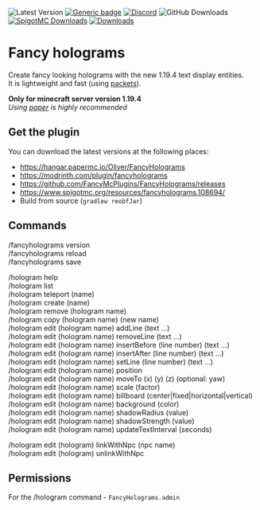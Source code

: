 ![Latest Version](https://img.shields.io/github/v/release/FancyMcPlugins/FancyHolograms?style=flat-square)
[![Generic badge](https://img.shields.io/badge/folia-supported-green.svg)](https://shields.io/)
[![Discord](https://img.shields.io/discord/899740810956910683?color=7289da&logo=Discord&label=Discord&style=flat-square)](https://discord.gg/ZUgYCEJUEx)
![GitHub Downloads](https://img.shields.io/github/downloads/FancyMcPlugins/FancyHolograms/total?logo=GitHub&style=flat-square)
[![SpigotMC Downloads](https://badges.spiget.org/resources/downloads/spigotmc-orange-108694.svg)](https://www.spigotmc.org/resources/fancy-holograms-1-19-4.108694/)
[![Downloads](https://img.shields.io/modrinth/dt/fancyholograms?color=00AF5C&label=modrinth&style=flat&logo=modrinth)](https://modrinth.com/plugin/fancyholograms/versions)

# Fancy holograms
Create fancy looking holograms with the new 1.19.4 text display entities.<br>
It is lightweight and fast (using [packets](https://wiki.vg/Protocol)).

**Only for minecraft server version 1.19.4**<br>
_Using [paper](https://papermc.io/downloads) is highly recommended_


## Get the plugin
You can download the latest versions at the following places:

- https://hangar.papermc.io/Oliver/FancyHolograms
- https://modrinth.com/plugin/fancyholograms
- https://github.com/FancyMcPlugins/FancyHolograms/releases
- https://www.spigotmc.org/resources/fancyholograms.108694/
- Build from source (``gradlew reobfJar``)

## Commands
/fancyholograms version<br>
/fancyholograms reload<br>
/fancyholograms save<br>

/hologram help<br>
/hologram list<br>
/hologram teleport (name)<br>
/hologram create (name)<br>
/hologram remove (hologram name)<br>
/hologram copy (hologram name) (new name)<br>
/hologram edit (hologram name) addLine (text ...)<br>
/hologram edit (hologram name) removeLine (text ...)<br>
/hologram edit (hologram name) insertBefore (line number) (text ...)<br>
/hologram edit (hologram name) insertAfter (line number) (text ...)<br>
/hologram edit (hologram name) setLine (line number) (text ...)<br>
/hologram edit (hologram name) position<br>
/hologram edit (hologram name) moveTo (x) (y) (z) (optional: yaw)<br>
/hologram edit (hologram name) scale (factor)<br>
/hologram edit (hologram name) billboard (center|fixed|horizontal|vertical)<br>
/hologram edit (hologram name) background (color)<br>
/hologram edit (hologram name) shadowRadius (value)<br>
/hologram edit (hologram name) shadowStrength (value)<br>
/hologram edit (hologram name) updateTextInterval (seconds)<br>

/hologram edit (hologram) linkWithNpc (npc name)<br>
/hologram edit (hologram) unlinkWithNpc


## Permissions
For the /hologram command - ``FancyHolograms.admin``